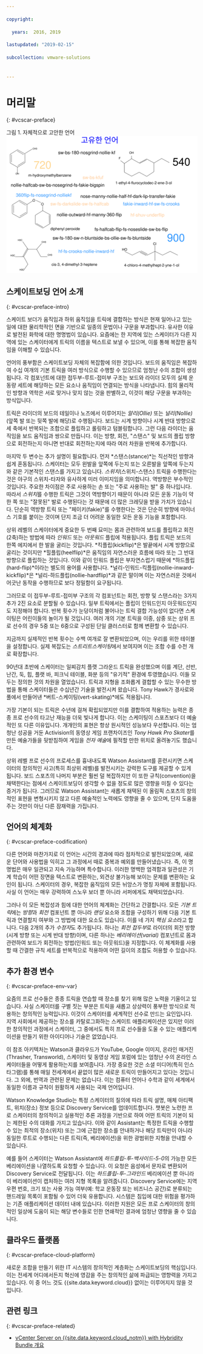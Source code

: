 ```yaml
---

copyright:

  years:  2016, 2019

lastupdated: "2019-02-15"

subcollection: vmware-solutions


---
```


# 머리말
{: #vcscar-preface}

그림 1. 자체적으로 고안한 언어
![자체적으로 고안한 언어](vcscar-alood.svg)

## 스케이트보딩 언어 소개
{: #vcscar-preface-intro}

스케이트 보더가 움직임과 하위 움직임을 트릭에 결합하는 방식은 현재 일어나고 있는 일에 대한 물리학적인 면을 기반으로 일종의 문법이나 구문을 부과합니다. 유사한 이유로 발전된 화학에 대한 명명법이 있습니다. 요즘에는 한 지역에 있는 스케이터가 다른 지역에 있는 스케이터에게 트릭의 이름을 텍스트로 보낼 수 있으며, 이를 통해 복잡한 움직임을 이해할 수 있습니다.

언어의 풍부함은 스케이트보딩 자체의 복잡함에 의한 것입니다. 보드의 움직임은 복잡하여 수십 여개의 기본 트릭을 여러 방식으로 수행할 수 있으므로 엄청난 수의 조합이 생성됩니다. 각 컴포넌트에 대한 접두부-루트-접미부 구조는 보드와 라이더 모두의 실제 운동량 세트에 해당하는 모든 요소나 움직임이 연결되는 방식을 나타냅니다. 힘의 물리적인 방향과 역학은 서로 맞거나 맞지 않는 것을 판별하고, 이것이 해당 구문을 부과하는 방식입니다.

트릭은 라이더의 보드의 테일이나 노즈에서 이루어지는 *알리(Ollie)* 또는
*널리(Nollie)*(앞쪽 발 또는 뒷쪽 발에 해당)로 수행됩니다. 보드는 시계 방향이나 시계 반대 방향으로 세 축에서 반복되는 조합으로 플립하고 롤링하고 텀블링합니다. 그런 다음 라이더는 움직임을 보드 움직임과 쌍으로 만듭니다. 이는 방향, 회전, "스탠스" 및 보드의 플립 방향으로 회전하는지 아니면 반대로 회전하는지에 따라 여러 차원을 반복에 추가합니다.

마지막 두 변수는 추가 설명이 필요합니다. 먼저
*스탠스(stance)*는 직선적인 방향과 쉽게 혼동됩니다. 스케이터는 모두
왼발을 앞쪽에 두는지 또는 오른발을 앞쪽에 두는지와 같은 기본적인 스탠스를 가지고 있습니다.
*스위치*(스위치-스탠스) 트릭을 수행한다는 것은 야구의 스위치-타자와 유사하게 미러 이미지임을 의미합니다. 역방향은 부수적인 것입니다. 주요한 차이점은 주로 사용하는 손 또는 "주로 사용하는 발" 중 하나입니다.  따라서
*스위치*를 수행한 트릭은 그것이 역방향이기 때문이 아니라 모든 운동 기능이 약한 쪽 또는
"잘못된" 발로 수행된다는 것 때문에 더 많은 크레딧을 받을 가치가 있습니다. 단순히 역방향 트릭 또는 "페이키(fakie)"를 수행한다는 것은
단순히 방향에 마이너스 기호를 붙이는 것이며 단지 조금 더 어려운 동일한 모든 운동 기능을 포함합니다.

상위 레벨의 스케이터에게 중요한 두 번째 묘미는 몸과 관련하여 보드를 플립하고 회전(2축)하는 방법에 따라
*인워드* 또는 *아웃워드* 플립에 적용됩니다. 플립 트릭은
보드의 한쪽 에지에서 한 발을 굴리는 것입니다.
*킥플립(kickflip)*은 발끝에서 시계 방향으로 굴리는 것이지만 *힐플립(heelflip)*은
움직임의 자연스러운 흐름에 따라 또는 그 반대 방향으로 플립하는 것입니다. 이와 같이 인워드 플립은 부자연스럽기 때문에
*하드플립(hard-flip)*이라는 별도의 용어를 사용합니다. 
*널리-인워드-킥플립(nollie-inward-kickflip)*은 *널리-하드플립(nollie-hardflip)*과 같은 말이며
이는 자연스러운 것에서 어긋난 동작을 수행하므로 보다 정밀함이 요구됩니다.

그러므로 이 접두부-루트-접미부 구조의 각 컴포넌트는
회전, 방향 및 스탠스라는 3가지 추가 2진 요소로 분할될 수 있습니다.
일부 트릭에서는 플립이 인워드인지 아웃워드인지도 지정해야 합니다. 반복 횟수가 눈덩이처럼 불어나는 트릭 결합 가능성이 없다면 스케이팅은 어린이들의 놀이가 될 것입니다. 여러 개의 기본 트릭을 이중, 삼중 또는 상위 프로 선수의 경우 5중 또는 6중으로 구성된 단일 클러스터로 함께 변환할 수 있습니다.

지금까지 실제적인 반복 횟수는 수백 여개로 잘 변환되었으며, 이는 우리를 위한 테이블을 설정합니다.
실제 복잡도는 *스트리트스케이팅*에서 보여지며 이는 조합 수를 수천 개로 확장합니다.

90년대 초반에 스케이터는 일찌감치 플랫 그라운드 트릭을 완성했으며
이를 계단, 선반, 난간, 둑, 힙, 플랫 바, 피크닉 테이블, 화분 등의 "유기적" 환경에 투영했습니다.
이들 모두는 정의한 것의 차원을 열었습니다. 트릭과 지형을 조화롭게 결합할 수 있는 무수한 방법을 통해 스케이터들은 수십년간 기술을 발전시켜 왔습니다. Tony Hawk가 경사로와 풀에서 만들어낸 *버트-스케이팅(vert-skating)*에도 적용됩니다.

가장 기본이 되는 트릭은 수년에 걸쳐 확립되었지만
이를 결합하여 적용하는 능력은 종종 프로 선수의 타고난 재능을 더욱 빛나게 합니다. 이는 스케이팅이 스포츠보다 더 예술적인 또 다른 이유입니다. 개개인의 표현은 항상 원시적인 성능보다 우선합니다. 이는 엄청난 성공을 거둔 Activision의 동영상 게임 프랜차이즈인
*Tony Hawk Pro Skater*를 만든 예술가들을 뒷받침하여
게임을 *전자 예술*에 필적할 만한 위치로 올려놓기도 했습니다.

상위 레벨 프로 선수의 프로세스를 흉내내도록 Watson Assistant를 훈련시키면
스케이터의 창의적인 사고(특히 최상위 레벨)를 발전시키는 강력한 도구를 제공할 수 있게 됩니다. 보드 스포츠의 나머지 부분은 훨씬 덜 복잡하지만 이 또한 규칙(convention)을 채택한다는 점에서
스케이트보딩이 생각할 수 없을 정도로 많은 영향을 미칠 수 있다는 증거가 됩니다. 그러므로 Watson Assistant는 새롭게 채택된 이 올림픽 스포츠의
창의적인 표현을 변형시키지 않고 다른 예술적인 노력에도 영향을 줄 수 있으며,
단지 도움을 주는 것만이 아닌 다른 잠재력을 가집니다.

## 언어의 체계화
{: #vcscar-preface-codification}

다른 언어와 마찬가지로 이 언어는 시간의 경과에 따라 점차적으로 발전되었으며, 새로운 단어와 사용법을 익히고
그 과정에서 때로 중복과 예외를 만들어냈습니다. 즉, 이 명명법은 매우 일관되고 지속 가능하며 특수합니다. 이러한 명백한 엄격함과 일관성은 기계 학습이 어떤 장면을 텍스트로 변환하는,
외견상 불가능해 보이는 문제를 변환하는 요인이 됩니다. 스케이터의 경우, 복잡한 움직임의 모든 뉘앙스가 명칭 자체에 포함됩니다. 사실 이 언어는 매우 강력하여 스노우 보더 뿐 아니라 서퍼에게도 채택되었습니다.

그러나 이 모든 복잡성과 힘에 대한 언어의 체계화는 간단하고 간결합니다. 모든 *기본 트릭*에는 *방향*과
*회전* 컴포넌트 뿐 아니라 *랜딩* 요소와
조합을 구성하기 위해 다음 기본 트릭과 연결할지 여부와 그 방법에 대한 요소도 있습니다.
이를 네 가지 *핵심 요소*라고 합니다. 다음 2개의 추가 *수정자*도 추가됩니다.
하나는 *회전 접두부*로 라이더의 회전 방향(시계 방향 또는 시계 반대 방향)이며,
다른 하나는 *베리에이션(varial)* 컴포넌트로 몸과 관련하여 보드가 회전하는 방법(인워드 또는 아웃워드)을 지정합니다. 이 체계화를 사용할 때 간결한 규칙 세트를 반복적으로 적용하여
어떤 길이의 조합도 허용할 수 있습니다.

## 추가 환경 변수
{: #vcscar-preface-env-var}

요즘의 프로 선수들은 종종 트릭을 연습할 때 장소를 찾기 위해 많은 노력을 기울이고 있습니다. 사실 스케이터를 구별 짓는 부분은 트릭을 새롭고 상상력이 풍부한 방식으로 적용하는 창의적인 능력입니다. 이것이 스케이터를 세계적인 선수로 만드는 요인입니다. 지역 사회에서 제공하는 장소를 카탈로그화하는 스케이트 애플리케이션은 있지만
이러한 창의적인 과정에서 스케이터, 그 중에서도 특히 프로 선수들을 도울 수 있는 애플리케이션을 만들기 위한 아이디어나 기술은 없었습니다.

이 참조 아키텍처는 Watson과 클라우드가 YouTube, Google 이미지,
온라인 매거진(Thrasher, Transworld), 스케이터 및 동영상 게임 포럼에 있는
엄청난 수의 온라인 스케이터들을 어떻게 활용하는지를 보여줍니다.
가장 중요한 것은 소셜 미디어(특히 인스타그램)를 통해 매일 전세계에서 끝없이 많은 새로운 트릭이 만들어지고 있다는 것입니다. 그 외에, 번역과 관련된 문제는 없습니다. 이는 컴퓨터 언어나 수학과 같이 세계에서 동일한 이름과 규칙이
원활하게 사용되는 국제 언어입니다.

Watson Knowledge Studio는 특정 스케이터의 질의에 따라 트릭 설명, 매체 아티팩트, 위치(장소) 정보 등으로 Discovery Service를 업데이트합니다. 챗봇은 노련한 프로 스케이터의 창의적이고 실용적인 추론 과정을 기반으로 하여
어떤 트릭의 기본이 되는 제한된 수의 대화를 가지고 있습니다. 이와 같이 Assistant는 특정한 트릭을 수행할 수 있는 최적의 장소(위치) 또는 그에 근접한 장소를 안내하거나
해당 트릭만이 아니라 동일한 루트로 수행되는 다른 트릭(즉, 베리에이션)을 위한 광범위한 지형을 안내할 수 있습니다.

예를 들어 스케이터는 Watson Assistant에
*하드플립-투-백사이드-5-0*의 가능한 모든 베리에이션을 나열하도록 요청할 수 있습니다. 이 요청은
음성에서 문자로 변환되어 Discovery Service로 전달됩니다. 이는
*하드플립-투-그라인드* 베리에이션 뿐 아니라 이 베리에이션이 캡처하는 여러 지형 목록을 알려줍니다.
Discovery Service에는 지역 우편 번호, 크기 또는 사용 가능 여부(예: 학교 운동장 또는 비즈니스 공간)로 분류되는 핸드레일 목록이 포함될 수 있어 더욱 유용합니다. 시스템은 침입에 대한 위험을 평가하는 기존 애플리케이션 데이터 내에 있습니다. 이러한 지원은 모든 프로 스케이터의 창의적인 일상에 도움이 되는 해당 변수들로 인한 연쇄적인 결과에 엄청난 영향을 줄 수 있습니다.

## 클라우드 플랫폼
{: #vcscar-preface-cloud-platform}

새로운 조합을 만들기 위한 IT 시스템의 창의적인 계층화는 스케이트보딩의 핵심입니다. 이는 전세계 어디에서든지 혁신에 영감을 주는 창의적인 삶에 파급되는 영향력을 가지고 있습니다.
이 중 어느 것도 {{site.data.keyword.cloud}} 없이는 이루어지지 않을 것입니다.

## 관련 링크
{: #vcscar-preface-related}

* [vCenter Server on {{site.data.keyword.cloud_notm}} with Hybridity Bundle 개요](/docs/services/vmwaresolutions/archiref/vcs?topic=vmware-solutions-vcs-hybridity-intro)
